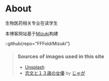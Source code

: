 # About

生物医药相关专业在读学生

本博客网站基于[Mizuki](https://github.com/matsuzaka-yuki/mizuki)构建

::github{repo="FFFold/Mizuki"}

> ### Sources of images used in this site
> - [Unsplash](https://unsplash.com/)
> - [恋文と１３歳の女優](https://jagaricoot.fanbox.cc/posts/9781540) by [じゃが](https://jagaricoot.fanbox.cc/)
